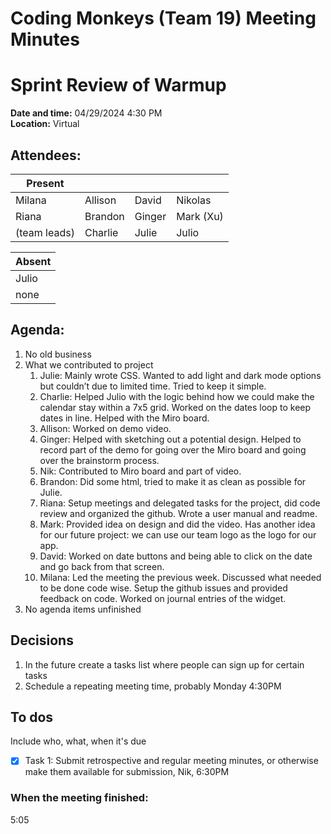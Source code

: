 # Coding Monkeys (Team 19) Meeting Minutes
# Sprint Review of Warmup

**Date and time:** 04/29/2024 4:30 PM  
**Location:** Virtual

<!-- Note which members are present / absent (our team has 11 people) -->
## Attendees:
| Present      |             |            |           |
| -----------  | ----------- |----------- |-----------|
| Milana       | Allison     | David      | Nikolas   |
| Riana        | Brandon     | Ginger     | Mark (Xu) |
| (team leads) | Charlie     | Julie      | Julio     |

<!--If no one is absent you can delete this, else move their names to the table -->
| Absent |
|--------|
| Julio  |
| none   |


## Agenda:
1. No old business
2. What we contributed to project
   1. Julie: Mainly wrote CSS. Wanted to add light and dark mode options but couldn’t due to limited time. Tried to keep it simple.
   2. Charlie: Helped Julio with the logic behind how we could make the calendar stay within a 7x5 grid. Worked on the dates loop to keep dates in line. Helped with the Miro board.
   3. Allison: Worked on demo video.
   4. Ginger: Helped with sketching out a potential design. Helped to record part of the demo for going over the Miro board and going over the brainstorm process.
   5. Nik: Contributed to Miro board and part of video.
   6. Brandon: Did some html, tried to make it as clean as possible for Julie.
   7. Riana: Setup meetings and delegated tasks for the project, did code review and organized the github. Wrote a user manual and readme.
   8. Mark: Provided idea on design and did the video. Has another idea for our future project: we can use our team logo as the logo for our app.
   9. David: Worked on date buttons and being able to click on the date and go back from that screen.
   10. Milana: Led the meeting the previous week. Discussed what needed to be done code wise. Setup the github issues and provided feedback on code. Worked on journal entries of the widget.
5. No agenda items unfinished
## Decisions
1. In the future create a tasks list where people can sign up for certain tasks
2. Schedule a repeating meeting time, probably Monday 4:30PM
## To dos
Include who, what, when it's due
- [x] Task 1: Submit retrospective and regular meeting minutes, or otherwise make them available for submission, Nik, 6:30PM
### When the meeting finished: 
5:05
